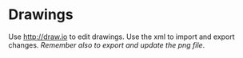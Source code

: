 # Drawings

Use http://draw.io to edit drawings. Use the xml to import and export changes. _Remember also to export and update the png file_.
